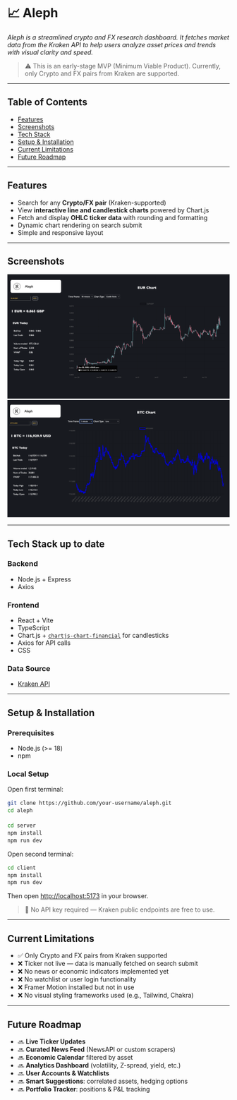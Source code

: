 # 📈 Aleph

_Aleph is a streamlined crypto and FX research dashboard. It fetches market data from the Kraken API to help users analyze asset prices and trends with visual clarity and speed._

> ⚠️ This is an early-stage MVP (Minimum Viable Product). Currently, only Crypto and FX pairs from Kraken are supported.

---

## Table of Contents

- [Features](#features)
- [Screenshots](#screenshots)
- [Tech Stack](#tech-stack)
- [Setup & Installation](#setup--installation)
- [Current Limitations](#current-limitations)
- [Future Roadmap](#future-roadmap)

---

## Features

- Search for any **Crypto/FX pair** (Kraken-supported)
- View **interactive line and candlestick charts** powered by Chart.js
- Fetch and display **OHLC ticker data** with rounding and formatting
- Dynamic chart rendering on search submit
- Simple and responsive layout

---

## Screenshots

![Candle_EURGBP](./client/docs/screenshots/Candle_EURGBP.png)
![Line_BTCUSD](./client/docs/screenshots/Line_BTCUSD.png)

---

## Tech Stack up to date

### Backend
- Node.js + Express
- Axios

### Frontend
- React + Vite
- TypeScript
- Chart.js + [`chartjs-chart-financial`](https://github.com/chartjs/chartjs-chart-financial) for candlesticks
- Axios for API calls
- CSS

### Data Source
- [Kraken API](https://docs.kraken.com/rest/)

---

## Setup & Installation

### Prerequisites

- Node.js (>= 18)
- npm

### Local Setup

Open first terminal:
```bash
git clone https://github.com/your-username/aleph.git
cd aleph

cd server
npm install
npm run dev
```

Open second terminal:
```bash
cd client
npm install
npm run dev
```

Then open [http://localhost:5173](http://localhost:5173) in your browser.

> 🧪 No API key required — Kraken public endpoints are free to use.

---

## Current Limitations

- ✅ Only Crypto and FX pairs from Kraken supported
- ❌ Ticker not live — data is manually fetched on search submit
- ❌ No news or economic indicators implemented yet
- ❌ No watchlist or user login functionality
- ❌ Framer Motion installed but not in use
- ❌ No visual styling frameworks used (e.g., Tailwind, Chakra)

---

## Future Roadmap

- 🔜 **Live Ticker Updates**
- 🔜 **Curated News Feed** (NewsAPI or custom scrapers)
- 🔜 **Economic Calendar** filtered by asset
- 🔜 **Analytics Dashboard** (volatility, Z-spread, yield, etc.)
- 🔜 **User Accounts & Watchlists**
- 🔜 **Smart Suggestions**: correlated assets, hedging options
- 🔜 **Portfolio Tracker**: positions & P&L tracking
